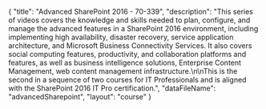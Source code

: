 {
	"title": "Advanced SharePoint 2016 - 70-339",
	"description": "This series of videos covers the knowledge and skills needed to plan, configure, and manage the advanced features in a SharePoint 2016 environment, including implementing high availability, disaster recovery, service application architecture, and Microsoft Business Connectivity Services. It also covers social computing features, productivity, and collaboration platforms and features, as well as business intelligence solutions, Enterprise Content Management, web content management infrastructure.\n\nThis is the second in a sequence of two courses for IT Professionals and is aligned with the SharePoint 2016 IT Pro certification.",
	"dataFileName": "advancedSharepoint",
	"layout": "course"
}